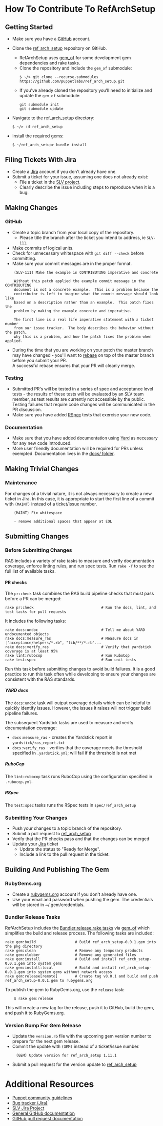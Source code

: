# How To Contribute To RefArchSetup

## Getting Started
* Make sure you have a [GitHub](https://github.com) account.
* Clone the [ref_arch_setup](https://github.com/puppetlabs/ref_arch_setup) repository on GitHub. 
    * RefArchSetup uses [gem_of](https://github.com/puppetlabs/gem_of) for some development gem dependencies and rake tasks.
    * Clone the repository and include the `gem_of` submodule:
      ```
      $ ~/> git clone --recurse-submodules https://github.com/puppetlabs/ref_arch_setup.git
      ```
    * If you've already cloned the repository you'll need to initialize and update the `gem_of` submodule:
      ```
      git submodule init
      git submodule update
      ```
      
* Navigate to the ref_arch_setup directory:
  ```
  $ ~/> cd ref_arch_setup
  ```
* Install the required gems:
  ```
  $ ~/ref_arch_setup> bundle install 
  ```

## Filing Tickets With Jira

* Create a [Jira](http://tickets.puppetlabs.com) account if you don't already have one.
* Submit a ticket for your issue, assuming one does not already exist:
  * File a ticket in the [SLV project](https://tickets.puppetlabs.com/projects/SLV/).
  * Clearly describe the issue including steps to reproduce when it is a bug.
  
## Making Changes

### GitHub
* Create a topic branch from your local copy of the repository. 
  * Please title the branch after the ticket you intend to address, ie `SLV-111`.
* Make commits of logical units.
* Check for unnecessary whitespace with `git diff --check` before committing.
* Make sure your commit messages are in the proper format.

````
    (SLV-111) Make the example in CONTRIBUTING imperative and concrete

    Without this patch applied the example commit message in the CONTRIBUTING
    document is not a concrete example.  This is a problem because the
    contributor is left to imagine what the commit message should look like
    based on a description rather than an example.  This patch fixes the
    problem by making the example concrete and imperative.

    The first line is a real life imperative statement with a ticket number
    from our issue tracker.  The body describes the behavior without the patch,
    why this is a problem, and how the patch fixes the problem when applied.
````

* During the time that you are working on your patch the master branch may have changed - you'll want to [rebase](http://git-scm.com/book/en/Git-Branching-Rebasing) on top of the master branch before you submit your PR.  
A successful rebase ensures that your PR will cleanly merge.

### Testing

* Submitted PR's will be tested in a series of spec and acceptance level tests - the results of these tests will be evaluated by an SLV team member, as test results are currently not accessible by the public. 
Testing failures that require code changes will be communicated in the PR discussion.
* Make sure you have added [RSpec](http://rspec.info/) tests that exercise your new code.

### Documentation

* Make sure that you have added documentation using [Yard](http://yardoc.org/) as necessary for any new code introduced.
* More user friendly documentation will be required for PRs unless exempted. Documentation lives in the [docs/ folder](docs).

## Making Trivial Changes

### Maintenance

For changes of a trivial nature, it is not always necessary to create a new ticket in Jira. In this case, it is appropriate to start the first line of a commit with `(MAINT)` instead of a ticket/issue number. 

````
    (MAINT) Fix whitespace 

    - remove additional spaces that appear at EOL
````

## Submitting Changes

### Before Submitting Changes
RAS includes a variety of rake tasks to measure and verify documentation coverage, enforce linting rules, and run spec tests.
Run `rake -T` to see the full list of available tasks. 

#### PR checks
The `pr:check` task combines the RAS build pipeline checks that must pass before a PR can be merged:
````
rake pr:check                               # Run the docs, lint, and test tasks for pull requests
````

It includes the following tasks:
````
rake docs:undoc                             # Tell me about YARD undocumented objects
rake docs:measure_ras                       # Measure docs in ["acceptance/helpers/*.rb", "lib/**/*.rb"...
rake docs:verify_ras                        # Verify that yardstick coverage is at least 95%
rake lint:rubocop                           # Run RuboCop
rake test:spec                              # Run unit tests
````

Run this task before submitting changes to avoid build failures. 
It is a good practice to run this task often while developing to ensure your changes are consistent with the RAS standards.

##### YARD docs
The `docs:undoc` task will output coverage details which can be helpful to quickly identify issues. 
However, the issues it raises will not trigger build pipeline failures.

The subsequent Yardstick tasks are used to measure and verify documentation coverage:
* `docs:measure_ras` - creates the Yardstick report in `yardstick/ras_report.txt`
* `docs:verify_ras` - verifies that the coverage meets the threshold specified in `.yardstick.yml`; will fail if the threshold is not met

##### RuboCop
The `lint:rubocop` task runs RuboCop using the configuration specified in `.rubocop.yml`. 

##### RSpec
The `test:spec` tasks runs the RSpec tests in `spec/ref_arch_setup`

### Submitting Your Changes
* Push your changes to a topic branch of the repository.
* Submit a pull request to [ref_arch_setup](https://github.com/puppetlabs/ref_arch_setup)
* Verify that the PR checks pass and that the changes can be merged
* Update your [Jira](https://tickets.puppetlabs.com) ticket
  * Update the status to "Ready for Merge".
  * Include a link to the pull request in the ticket.

## Building And Publishing The Gem

### RubyGems.org
* Create a [rubygems.org](rubygems.org) account if you don't already have one.
* Use your email and password when pushing the gem. The credentials will be stored in ~/.gem/credentials.

### Bundler Release Tasks

RefArchSetup includes the [Bundler release rake tasks](https://bundler.io/v1.12/guides/creating_gem.html#releasing-the-gem) via [gem_of](https://github.com/puppetlabs/gem_of) which simplifies the build and release process.
The following tasks are included:
````
rake gem:build                  # Build ref_arch_setup-0.0.1.gem into the pkg directory
rake gem:clean                  # Remove any temporary products
rake gem:clobber                # Remove any generated files
rake gem:install                # Build and install ref_arch_setup-0.0.1.gem into system gems
rake gem:install:local          # Build and install ref_arch_setup-0.0.1.gem into system gems without network access
rake gem:release[remote]        # Create tag v0.0.1 and build and push ref_arch_setup-0.0.1.gem to rubygems.org
````

To publish the gem to RubyGems.org, use the `release` task:

````
    $ rake gem:release
````

This will create a new tag for the release, push it to GitHub, build the gem, and push it to RubyGems.org.

### Version Bump For Gem Release

* Update the `version.rb` file with the upcoming gem version number to prepare for the next gem release.  
* Commit the update with `(GEM)` instead of a ticket/issue number.

````
     (GEM) Update version for ref_arch_setup 1.11.1
````
* Submit a pull request for the version update to [ref_arch_setup](https://github.com/puppetlabs/ref_arch_setup)

# Additional Resources

* [Puppet community guidelines](https://docs.puppet.com/community/community_guidelines.html)
* [Bug tracker (Jira)](http://tickets.puppetlabs.com)
* [SLV Jira Project](https://tickets.puppetlabs.com/projects/SLV/)
* [General GitHub documentation](http://help.github.com/)
* [GitHub pull request documentation](http://help.github.com/send-pull-requests/)

